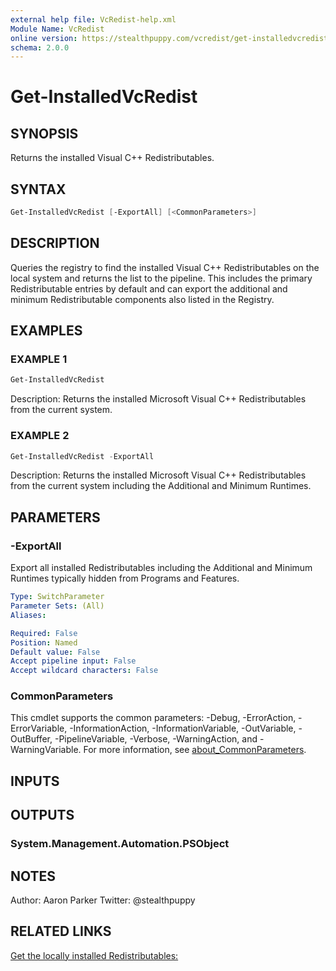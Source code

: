 ```yaml
---
external help file: VcRedist-help.xml
Module Name: VcRedist
online version: https://stealthpuppy.com/vcredist/get-installedvcredist/
schema: 2.0.0
---
```


# Get-InstalledVcRedist

## SYNOPSIS

Returns the installed Visual C++ Redistributables.

## SYNTAX

```powershell
Get-InstalledVcRedist [-ExportAll] [<CommonParameters>]
```

## DESCRIPTION

Queries the registry to find the installed Visual C++ Redistributables on the local system and returns the list to the pipeline. This includes the primary Redistributable entries by default and can export the additional and minimum Redistributable components also listed in the Registry.

## EXAMPLES

### EXAMPLE 1

```powershell
Get-InstalledVcRedist
```

Description:
Returns the installed Microsoft Visual C++ Redistributables from the current system.

### EXAMPLE 2

```powershell
Get-InstalledVcRedist -ExportAll
```

Description:
Returns the installed Microsoft Visual C++ Redistributables from the current system including the Additional and Minimum Runtimes.

## PARAMETERS

### -ExportAll

Export all installed Redistributables including the Additional and Minimum Runtimes typically hidden from Programs and Features.

```yaml
Type: SwitchParameter
Parameter Sets: (All)
Aliases:

Required: False
Position: Named
Default value: False
Accept pipeline input: False
Accept wildcard characters: False
```

### CommonParameters

This cmdlet supports the common parameters: -Debug, -ErrorAction, -ErrorVariable, -InformationAction, -InformationVariable, -OutVariable, -OutBuffer, -PipelineVariable, -Verbose, -WarningAction, and -WarningVariable. For more information, see [about_CommonParameters](http://go.microsoft.com/fwlink/?LinkID=113216).

## INPUTS

## OUTPUTS

### System.Management.Automation.PSObject

## NOTES

Author: Aaron Parker
Twitter: @stealthpuppy

## RELATED LINKS

[Get the locally installed Redistributables:](https://stealthpuppy.com/vcredist/get-installedvcredist/)
